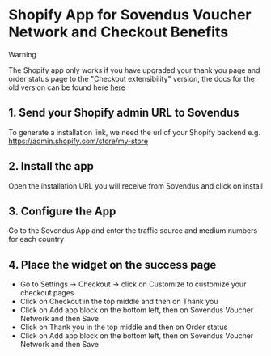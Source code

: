 # Shopify App for Sovendus Voucher Network and Checkout Benefits

> [!WARNING]
> The Shopify app only works if you have upgraded your thank you page and order status page to the "Checkout extensibility" version, the docs for the old version can be found here [here](https://github.com/Sovendus-GmbH/Sovendus-Shopify-Voucher-Network-and-Checkout-Benefits-Documentation)

## 1. Send your Shopify admin URL to Sovendus

To generate a installation link, we need the url of your Shopify backend e.g. https://admin.shopify.com/store/my-store

## 2. Install the app

Open the installation URL you will receive from Sovendus and click on install

## 3. Configure the App

Go to the Sovendus App and enter the traffic source and medium numbers for each country

## 4. Place the widget on the success page

- Go to Settings -> Checkout -> click on Customize to customize your checkout pages
- Click on Checkout in the top middle and then on Thank you
- Click on Add app block on the bottom left, then on Sovendus Voucher Network and then Save
- Click on Thank you in the top middle and then on Order status
- Click on Add app block on the bottom left, then on Sovendus Voucher Network and then Save
